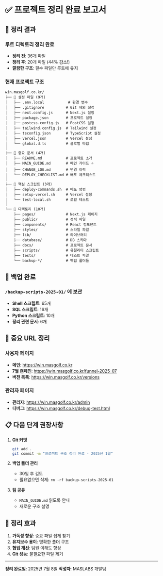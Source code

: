 # ✅ 프로젝트 정리 완료 보고서

## 🎉 정리 결과

### 루트 디렉토리 정리 완료
- **정리 전**: 36개 파일
- **정리 후**: 20개 파일 (44% 감소!)
- **깔끔한 구조**: 필수 파일만 루트에 유지

### 현재 프로젝트 구조

```
win.masgolf.co.kr/
├── 📄 설정 파일 (9개)
│   ├── .env.local           # 환경 변수
│   ├── .gitignore          # Git 제외 설정
│   ├── next.config.js      # Next.js 설정
│   ├── package.json        # 프로젝트 설정
│   ├── postcss.config.js   # PostCSS 설정
│   ├── tailwind.config.js  # Tailwind 설정
│   ├── tsconfig.json       # TypeScript 설정
│   ├── vercel.json         # Vercel 설정
│   └── global.d.ts         # 글로벌 타입
│
├── 📄 중요 문서 (4개)
│   ├── README.md           # 프로젝트 소개
│   ├── MAIN_GUIDE.md       # 메인 가이드 ⭐
│   ├── CHANGE_LOG.md       # 변경 이력
│   └── DEPLOY_CHECKLIST.md # 배포 체크리스트
│
├── 🔧 핵심 스크립트 (3개)
│   ├── deploy-commands.sh  # 배포 명령
│   ├── setup-vercel.sh     # Vercel 설정
│   └── test-local.sh       # 로컬 테스트
│
└── 📁 디렉토리 (10개)
    ├── pages/              # Next.js 페이지
    ├── public/             # 정적 파일
    ├── components/         # React 컴포넌트
    ├── styles/             # 스타일 파일
    ├── lib/                # 라이브러리
    ├── database/           # DB 스키마
    ├── docs/               # 프로젝트 문서
    ├── scripts/            # 유틸리티 스크립트
    ├── tests/              # 테스트 파일
    └── backup-*/           # 백업 폴더들
```

## 📁 백업 완료

### `/backup-scripts-2025-01/` 에 보관
- **Shell 스크립트**: 65개
- **SQL 스크립트**: 16개  
- **Python 스크립트**: 10개
- **정리 관련 문서**: 6개

## 🔗 중요 URL 정리

### 사용자 페이지
- **메인**: https://win.masgolf.co.kr
- **7월 캠페인**: https://win.masgolf.co.kr/funnel-2025-07
- **버전 목록**: https://win.masgolf.co.kr/versions

### 관리자 페이지
- **관리자**: https://win.masgolf.co.kr/admin
- **디버그**: https://win.masgolf.co.kr/debug-test.html

## 📋 다음 단계 권장사항

1. **Git 커밋**
   ```bash
   git add .
   git commit -m "프로젝트 구조 정리 완료 - 2025년 1월"
   ```

2. **백업 폴더 관리**
   - 30일 후 검토
   - 필요없으면 삭제: `rm -rf backup-scripts-2025-01`

3. **팀 공유**
   - `MAIN_GUIDE.md` 읽도록 안내
   - 새로운 구조 설명

## 🎯 정리 효과

1. **가독성 향상**: 중요 파일 쉽게 찾기
2. **유지보수 용이**: 명확한 폴더 구조
3. **협업 개선**: 팀원 이해도 향상
4. **Git 성능**: 불필요한 파일 제거

---

**정리 완료일**: 2025년 7월 8일
**작성자**: MASLABS 개발팀
